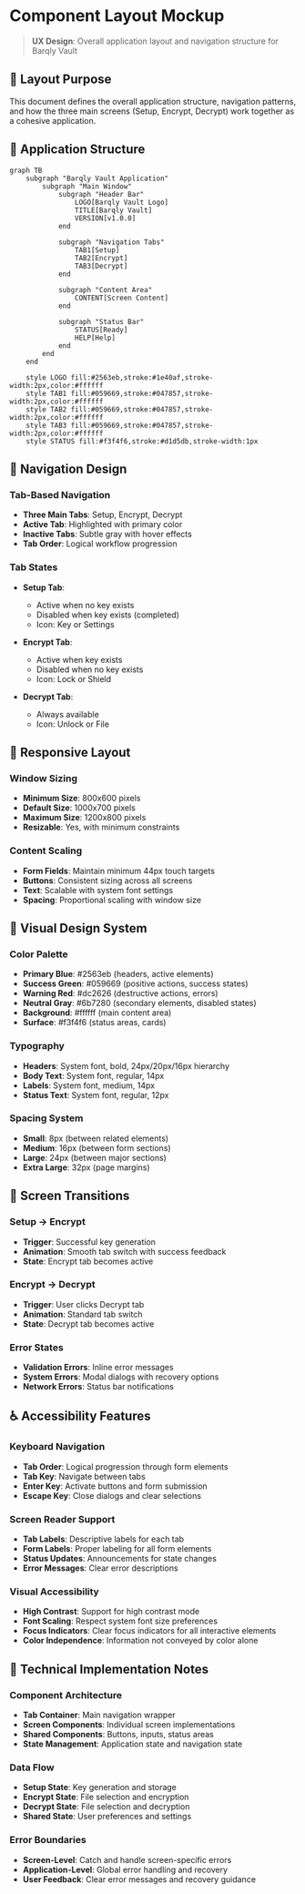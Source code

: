 # Component Layout Mockup

> **UX Design**: Overall application layout and navigation structure for Barqly Vault

## 🎯 Layout Purpose
This document defines the overall application structure, navigation patterns, and how the three main screens (Setup, Encrypt, Decrypt) work together as a cohesive application.

## 🎨 Application Structure

```mermaid
graph TB
    subgraph "Barqly Vault Application"
        subgraph "Main Window"
            subgraph "Header Bar"
                LOGO[Barqly Vault Logo]
                TITLE[Barqly Vault]
                VERSION[v1.0.0]
            end
            
            subgraph "Navigation Tabs"
                TAB1[Setup]
                TAB2[Encrypt]
                TAB3[Decrypt]
            end
            
            subgraph "Content Area"
                CONTENT[Screen Content]
            end
            
            subgraph "Status Bar"
                STATUS[Ready]
                HELP[Help]
            end
        end
    end
    
    style LOGO fill:#2563eb,stroke:#1e40af,stroke-width:2px,color:#ffffff
    style TAB1 fill:#059669,stroke:#047857,stroke-width:2px,color:#ffffff
    style TAB2 fill:#059669,stroke:#047857,stroke-width:2px,color:#ffffff
    style TAB3 fill:#059669,stroke:#047857,stroke-width:2px,color:#ffffff
    style STATUS fill:#f3f4f6,stroke:#d1d5db,stroke-width:1px
```

## 🧭 Navigation Design

### **Tab-Based Navigation**
- **Three Main Tabs**: Setup, Encrypt, Decrypt
- **Active Tab**: Highlighted with primary color
- **Inactive Tabs**: Subtle gray with hover effects
- **Tab Order**: Logical workflow progression

### **Tab States**
- **Setup Tab**: 
  - Active when no key exists
  - Disabled when key exists (completed)
  - Icon: Key or Settings
  
- **Encrypt Tab**:
  - Active when key exists
  - Disabled when no key exists
  - Icon: Lock or Shield
  
- **Decrypt Tab**:
  - Always available
  - Icon: Unlock or File

## 📱 Responsive Layout

### **Window Sizing**
- **Minimum Size**: 800x600 pixels
- **Default Size**: 1000x700 pixels
- **Maximum Size**: 1200x800 pixels
- **Resizable**: Yes, with minimum constraints

### **Content Scaling**
- **Form Fields**: Maintain minimum 44px touch targets
- **Buttons**: Consistent sizing across all screens
- **Text**: Scalable with system font settings
- **Spacing**: Proportional scaling with window size

## 🎨 Visual Design System

### **Color Palette**
- **Primary Blue**: #2563eb (headers, active elements)
- **Success Green**: #059669 (positive actions, success states)
- **Warning Red**: #dc2626 (destructive actions, errors)
- **Neutral Gray**: #6b7280 (secondary elements, disabled states)
- **Background**: #ffffff (main content area)
- **Surface**: #f3f4f6 (status areas, cards)

### **Typography**
- **Headers**: System font, bold, 24px/20px/16px hierarchy
- **Body Text**: System font, regular, 14px
- **Labels**: System font, medium, 14px
- **Status Text**: System font, regular, 12px

### **Spacing System**
- **Small**: 8px (between related elements)
- **Medium**: 16px (between form sections)
- **Large**: 24px (between major sections)
- **Extra Large**: 32px (page margins)

## 🔄 Screen Transitions

### **Setup → Encrypt**
- **Trigger**: Successful key generation
- **Animation**: Smooth tab switch with success feedback
- **State**: Encrypt tab becomes active

### **Encrypt → Decrypt**
- **Trigger**: User clicks Decrypt tab
- **Animation**: Standard tab switch
- **State**: Decrypt tab becomes active

### **Error States**
- **Validation Errors**: Inline error messages
- **System Errors**: Modal dialogs with recovery options
- **Network Errors**: Status bar notifications

## ♿ Accessibility Features

### **Keyboard Navigation**
- **Tab Order**: Logical progression through form elements
- **Tab Key**: Navigate between tabs
- **Enter Key**: Activate buttons and form submission
- **Escape Key**: Close dialogs and clear selections

### **Screen Reader Support**
- **Tab Labels**: Descriptive labels for each tab
- **Form Labels**: Proper labeling for all form elements
- **Status Updates**: Announcements for state changes
- **Error Messages**: Clear error descriptions

### **Visual Accessibility**
- **High Contrast**: Support for high contrast mode
- **Font Scaling**: Respect system font size preferences
- **Focus Indicators**: Clear focus indicators for all interactive elements
- **Color Independence**: Information not conveyed by color alone

## 🔧 Technical Implementation Notes

### **Component Architecture**
- **Tab Container**: Main navigation wrapper
- **Screen Components**: Individual screen implementations
- **Shared Components**: Buttons, inputs, status areas
- **State Management**: Application state and navigation state

### **Data Flow**
- **Setup State**: Key generation and storage
- **Encrypt State**: File selection and encryption
- **Decrypt State**: File selection and decryption
- **Shared State**: User preferences and settings

### **Error Boundaries**
- **Screen-Level**: Catch and handle screen-specific errors
- **Application-Level**: Global error handling and recovery
- **User Feedback**: Clear error messages and recovery guidance 